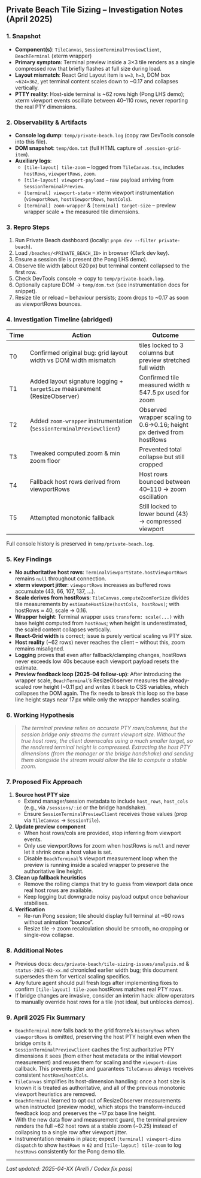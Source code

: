 ## Private Beach Tile Sizing – Investigation Notes (April 2025)

### 1. Snapshot  
- **Component(s)**: `TileCanvas`, `SessionTerminalPreviewClient`, `BeachTerminal` (xterm wrapper)  
- **Primary symptom**: Terminal preview inside a 3×3 tile renders as a single compressed row that briefly flashes at full size during load.  
- **Layout mismatch**: React Grid Layout item is `w=3`, `h=3`, DOM box ~`624×362`, yet terminal content scales down to ~0.17 and collapses vertically.  
- **PTTY reality**: Host-side terminal is ~62 rows high (Pong LHS demo); xterm viewport events oscillate between 40–110 rows, never reporting the real PTY dimensions.

### 2. Observability & Artifacts  
- **Console log dump**: `temp/private-beach.log` (copy raw DevTools console into this file).  
- **DOM snapshot**: `temp/dom.txt` (full HTML capture of `.session-grid-item`).  
- **Auxiliary logs**:  
  - `[tile-layout] tile-zoom` – logged from `TileCanvas.tsx`, includes `hostRows`, `viewportRows`, `zoom`.  
  - `[tile-layout] viewport-payload` – raw payload arriving from `SessionTerminalPreview`.  
  - `[terminal] viewport-state` – xterm viewport instrumentation (`viewportRows`, `hostViewportRows`, `hostCols`).  
  - `[terminal] zoom-wrapper` & `[terminal] target-size` – preview wrapper scale + the measured tile dimensions.

### 3. Repro Steps  
1. Run Private Beach dashboard (locally: `pnpm dev --filter private-beach`).  
2. Load `/beaches/<PRIVATE_BEACH_ID>` in browser (Clerk dev key).  
3. Ensure a session tile is present (the Pong LHS demo).  
4. Observe tile width (about 620 px) but terminal content collapsed to the first row.  
5. Check DevTools console → copy to `temp/private-beach.log`.  
6. Optionally capture DOM → `temp/dom.txt` (see instrumentation docs for snippet).  
7. Resize tile or reload – behaviour persists; zoom drops to ~0.17 as soon as viewportRows bounces.

### 4. Investigation Timeline (abridged)  
| Time | Action | Outcome |
| --- | --- | --- |
| T0 | Confirmed original bug: grid layout width vs DOM width mismatch | tiles locked to 3 columns but preview stretched full width |
| T1 | Added layout signature logging + `targetSize` measurement (ResizeObserver) | Confirmed tile measured width ≈ 547.5 px used for zoom |
| T2 | Added `zoom-wrapper` instrumentation (`SessionTerminalPreviewClient`) | Observed wrapper scaling to 0.6→0.16; height px derived from hostRows |
| T3 | Tweaked computed zoom & min zoom floor | Prevented total collapse but still cropped |
| T4 | Fallback host rows derived from viewportRows | Host rows bounced between 40–110 → zoom oscillation |
| T5 | Attempted monotonic fallback | Still locked to lower bound (43) → compressed viewport |

Full console history is preserved in `temp/private-beach.log`.

### 5. Key Findings  
- **No authoritative host rows**: `TerminalViewportState.hostViewportRows` remains `null` throughout connection.  
- **xterm viewport jitter**: `viewportRows` increases as buffered rows accumulate (43, 66, 107, 137, …).  
- **Scale derives from hostRows**: `TileCanvas.computeZoomForSize` divides tile measurements by `estimateHostSize(hostCols, hostRows)`; with hostRows ≈ 40, scale → 0.16.  
- **Wrapper height**: Terminal wrapper uses `transform: scale(...)` with base height computed from `hostRows`; when height is underestimated, the scaled content collapses vertically.  
- **React-Grid width** is correct; issue is purely vertical scaling vs PTY size.  
- **Host reality** (~62 rows) never reaches the client – without this, zoom remains misaligned.  
- **Logging** proves that even after fallback/clamping changes, hostRows never exceeds low 40s because each viewport payload resets the estimate.
- **Preview feedback loop (2025-04 follow-up)**: After introducing the wrapper scale, `BeachTerminal`’s ResizeObserver measures the already-scaled row height (~0.11 px) and writes it back to CSS variables, which collapses the DOM again. The fix needs to break this loop so the base line height stays near 17 px while only the wrapper handles scaling.

### 6. Working Hypothesis  
> _The terminal preview relies on accurate PTY rows/columns, but the session bridge only streams the current viewport size. Without the true host rows, the client downscales using a much smaller target, so the rendered terminal height is compressed. Extracting the host PTY dimensions (from the manager or the bridge handshake) and sending them alongside the stream would allow the tile to compute a stable zoom._

### 7. Proposed Fix Approach  
1. **Source host PTY size**  
   - Extend manager/session metadata to include `host_rows`, `host_cols` (e.g., via `/sessions/:id` or the bridge handshake).  
   - Ensure `SessionTerminalPreviewClient` receives those values (prop via `TileCanvas` → `SessionTile`).  
2. **Update preview component**  
   - When host rows/cols are provided, stop inferring from viewport events.  
   - Only use viewportRows for zoom when hostRows is `null` and never let it shrink once a host value is set.  
   - Disable `BeachTerminal`’s viewport measurement loop when the preview is running inside a scaled wrapper to preserve the authoritative line height.  
3. **Clean up fallback heuristics**  
   - Remove the rolling clamps that try to guess from viewport data once real host rows are available.  
   - Keep logging but downgrade noisy payload output once behaviour stabilises.  
4. **Verification**  
   - Re-run Pong session; tile should display full terminal at ~60 rows without animation “bounce”.  
   - Resize tile → zoom recalculation should be smooth, no cropping or single-row collapse.

### 8. Additional Notes  
- Previous docs: `docs/private-beach/tile-sizing-issues/analysis.md` & `status-2025-03-xx.md` chronicled earlier width bug; this document supersedes them for vertical scaling specifics.  
- Any future agent should pull fresh logs after implementing fixes to confirm `[tile-layout] tile-zoom` hostRows matches real PTY rows.  
- If bridge changes are invasive, consider an interim hack: allow operators to manually override host rows for a tile (not ideal, but unblocks demos).

### 9. April 2025 Fix Summary
- `BeachTerminal` now falls back to the grid frame’s `historyRows` when `viewportRows` is omitted, preserving the host PTY height even when the bridge omits it.
- `SessionTerminalPreviewClient` caches the first authoritative PTY dimensions it sees (from either host metadata or the initial viewport measurement) and reuses them for scaling and the `viewport-dims` callback. This prevents jitter and guarantees `TileCanvas` always receives consistent `hostRows`/`hostCols`.
- `TileCanvas` simplifies its host-dimension handling: once a host size is known it is treated as authoritative, and all of the previous monotonic viewport heuristics are removed.
- `BeachTerminal` learned to opt out of ResizeObserver measurements when instructed (preview mode), which stops the transform-induced feedback loop and preserves the ~17 px base line height.  
- With the new data flow and measurement guard, the terminal preview renders the full ~62 host rows at a stable zoom (~0.25) instead of collapsing to a single row after viewport jitter.
- Instrumentation remains in place; expect `[terminal] viewport-dims dispatch` to show `hostRows` ≈ `62` and `[tile-layout] tile-zoom` to log `hostRows` consistently for the Pong demo tile.

---

_Last updated: 2025-04-XX (Arelli / Codex fix pass)_
